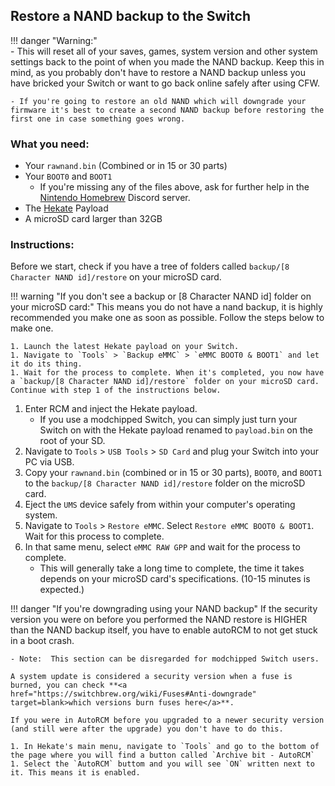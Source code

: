 ## Restore a NAND backup to the Switch

!!! danger "Warning:" 	
    - This will reset all of your saves, games, system version and other system settings back to the point of when you made the NAND backup. Keep this in mind, as you probably don't have to restore a NAND backup unless you have bricked your Switch or want to go back online safely after using CFW.

    - If you're going to restore an old NAND which will downgrade your firmware it's best to create a second NAND backup before restoring the first one in case something goes wrong.

### What you need:
- Your `rawnand.bin` (Combined or in 15 or 30 parts)
- Your `BOOT0` and `BOOT1`
    - If you're missing any of the files above, ask for further help in the [Nintendo Homebrew](https://discord.gg/C29hYvh) Discord server.
- The <a href="https://github.com/CTCaer/hekate/releases/" target="_blank">Hekate</a> Payload
- A microSD card larger than 32GB

### Instructions:

Before we start, check if you have a tree of folders called `backup/[8 Character NAND id]/restore` on your microSD card.

!!! warning "If you don't see a backup or [8 Character NAND id] folder on your microSD card:"
    This means you do not have a nand backup, it is highly recommended you make one as soon as possible. Follow the steps below to make one.

    1. Launch the latest Hekate payload on your Switch.
    1. Navigate to `Tools` > `Backup eMMC` > `eMMC BOOT0 & BOOT1` and let it do its thing.
    1. Wait for the process to complete. When it's completed, you now have a `backup/[8 Character NAND id]/restore` folder on your microSD card. Continue with step 1 of the instructions below.

1. Enter RCM and inject the Hekate payload.
    - If you use a modchipped Switch, you can simply just turn your Switch on with the Hekate payload renamed to `payload.bin` on the root of your SD.
1. Navigate to `Tools` > `USB Tools` > `SD Card` and plug your Switch into your PC via USB.
1. Copy your `rawnand.bin` (combined or in 15 or 30 parts), `BOOT0`, and `BOOT1` to the `backup/[8 Character NAND id]/restore` folder on the microSD card.
1. Eject the `UMS` device safely from within your computer's operating system.
1. Navigate to `Tools` > `Restore eMMC`. Select `Restore eMMC BOOT0 & BOOT1`. Wait for this process to complete.
1. In that same menu, select `eMMC RAW GPP` and wait for the process to complete.
    - This will generally take a long time to complete, the time it takes depends on your microSD card's specifications. (10-15 minutes is expected.)

!!! danger "If you're downgrading using your NAND backup"
    If the security version you were on before you performed the NAND restore is HIGHER than the NAND backup itself, you have to enable autoRCM to not get stuck in a boot crash.

    - Note:  This section can be disregarded for modchipped Switch users.

    A system update is considered a security version when a fuse is burned, you can check **<a href="https://switchbrew.org/wiki/Fuses#Anti-downgrade" target=blank>which versions burn fuses here</a>**.

    If you were in AutoRCM before you upgraded to a newer security version (and still were after the upgrade) you don't have to do this.

    1. In Hekate's main menu, navigate to `Tools` and go to the bottom of the page where you will find a button called `Archive bit - AutoRCM`
    1. Select the `AutoRCM` buttom and you will see `ON` written next to it. This means it is enabled.
